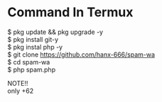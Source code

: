 # Command In Termux        
$ pkg update && pkg upgrade -y         
$ pkg install git-y         
$ pkg instal php -y       
$ git clone https://github.com/hanx-666/spam-wa       
$ cd spam-wa        
$ php spam.php        
       
NOTE!!     
only +62
